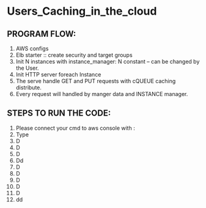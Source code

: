 # Users_Caching_in_the_cloud

## PROGRAM FLOW:
1.	AWS configs
2.	Elb starter :: create security and target groups
3.	Init N instances with instance_manager: N constant – can be changed by the User.
4.	Init HTTP server foreach Instance
5.	The serve handle GET and PUT requests with cQUEUE caching distribute.
6.	Every  request will handled by manger data and INSTANCE manager.

## STEPS TO RUN THE CODE:
1.	Please connect your cmd to aws console with : 
2.	Type 
3.	D
4.	D
5.	D
6.	Dd
7.	D
8.	D
9.	D
10.	D
11.	D
12.	dd
